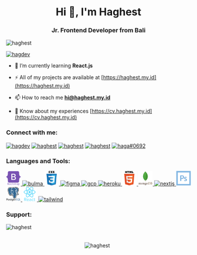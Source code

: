 <h1 align="center">Hi 👋, I'm Haghest</h1>
<h3 align="center">Jr. Frontend Developer from Bali</h3>

<p align="left"> <img src="https://komarev.com/ghpvc/?username=haghest&label=Profile%20views&color=0e75b6&style=flat" alt="haghest" /> </p>

<p align="left"> <a href="https://twitter.com/hagdev" target="blank"><img src="https://img.shields.io/twitter/follow/hagdev?logo=twitter&style=for-the-badge" alt="hagdev" /></a> </p>

- 🌱 I’m currently learning **React.js**

- ⚡ All of my projects are available at [https://haghest.my.id](https://haghest.my.id)

- 📫 How to reach me **hi@haghest.my.id**

- 📄 Know about my experiences [https://cv.haghest.my.id](https://cv.haghest.my.id)

<h3 align="left">Connect with me:</h3>
<p align="left">
<a href="https://twitter.com/hagdev" target="blank"><img align="center" src="https://raw.githubusercontent.com/rahuldkjain/github-profile-readme-generator/master/src/images/icons/Social/twitter.svg" alt="hagdev" height="30" width="40" /></a>
<a href="https://linkedin.com/in/haghest" target="blank"><img align="center" src="https://raw.githubusercontent.com/rahuldkjain/github-profile-readme-generator/master/src/images/icons/Social/linked-in-alt.svg" alt="haghest" height="30" width="40" /></a>
<a href="https://dribbble.com/haghest" target="blank"><img align="center" src="https://raw.githubusercontent.com/rahuldkjain/github-profile-readme-generator/master/src/images/icons/Social/dribbble.svg" alt="haghest" height="30" width="40" /></a>
<a href="https://www.behance.net/haghest" target="blank"><img align="center" src="https://raw.githubusercontent.com/rahuldkjain/github-profile-readme-generator/master/src/images/icons/Social/behance.svg" alt="haghest" height="30" width="40" /></a>
<a href="https://discord.gg/haga#0692" target="blank"><img align="center" src="https://raw.githubusercontent.com/rahuldkjain/github-profile-readme-generator/master/src/images/icons/Social/discord.svg" alt="haga#0692" height="30" width="40" /></a>
</p>

<h3 align="left">Languages and Tools:</h3>
<p align="left"> <a href="https://getbootstrap.com" target="_blank" rel="noreferrer"> <img src="https://raw.githubusercontent.com/devicons/devicon/master/icons/bootstrap/bootstrap-plain-wordmark.svg" alt="bootstrap" width="40" height="40"/> </a> <a href="https://bulma.io/" target="_blank" rel="noreferrer"> <img src="https://raw.githubusercontent.com/gilbarbara/logos/804dc257b59e144eaca5bc6ffd16949752c6f789/logos/bulma.svg" alt="bulma" width="40" height="40"/> </a> <a href="https://www.w3schools.com/css/" target="_blank" rel="noreferrer"> <img src="https://raw.githubusercontent.com/devicons/devicon/master/icons/css3/css3-original-wordmark.svg" alt="css3" width="40" height="40"/> </a> <a href="https://www.figma.com/" target="_blank" rel="noreferrer"> <img src="https://www.vectorlogo.zone/logos/figma/figma-icon.svg" alt="figma" width="40" height="40"/> </a> <a href="https://cloud.google.com" target="_blank" rel="noreferrer"> <img src="https://www.vectorlogo.zone/logos/google_cloud/google_cloud-icon.svg" alt="gcp" width="40" height="40"/> </a> <a href="https://heroku.com" target="_blank" rel="noreferrer"> <img src="https://www.vectorlogo.zone/logos/heroku/heroku-icon.svg" alt="heroku" width="40" height="40"/> </a> <a href="https://www.w3.org/html/" target="_blank" rel="noreferrer"> <img src="https://raw.githubusercontent.com/devicons/devicon/master/icons/html5/html5-original-wordmark.svg" alt="html5" width="40" height="40"/> </a> <a href="https://www.mongodb.com/" target="_blank" rel="noreferrer"> <img src="https://raw.githubusercontent.com/devicons/devicon/master/icons/mongodb/mongodb-original-wordmark.svg" alt="mongodb" width="40" height="40"/> </a> <a href="https://nextjs.org/" target="_blank" rel="noreferrer"> <img src="https://cdn.worldvectorlogo.com/logos/nextjs-2.svg" alt="nextjs" width="40" height="40"/> </a> <a href="https://www.photoshop.com/en" target="_blank" rel="noreferrer"> <img src="https://raw.githubusercontent.com/devicons/devicon/master/icons/photoshop/photoshop-line.svg" alt="photoshop" width="40" height="40"/> </a> <a href="https://www.postgresql.org" target="_blank" rel="noreferrer"> <img src="https://raw.githubusercontent.com/devicons/devicon/master/icons/postgresql/postgresql-original-wordmark.svg" alt="postgresql" width="40" height="40"/> </a> <a href="https://reactjs.org/" target="_blank" rel="noreferrer"> <img src="https://raw.githubusercontent.com/devicons/devicon/master/icons/react/react-original-wordmark.svg" alt="react" width="40" height="40"/> </a> <a href="https://tailwindcss.com/" target="_blank" rel="noreferrer"> <img src="https://www.vectorlogo.zone/logos/tailwindcss/tailwindcss-icon.svg" alt="tailwind" width="40" height="40"/> </a> </p>

<h3 align="left">Support:</h3>
<p><a href="https://ko-fi.com/haghest"> <img align="left" src="https://cdn.ko-fi.com/cdn/kofi3.png?v=3" height="50" width="210" alt="haghest" /></a></p><br><br>

<p>&nbsp;<img align="center" src="https://github-readme-stats.vercel.app/api?username=haghest&show_icons=true&locale=en" alt="haghest" /></p>
